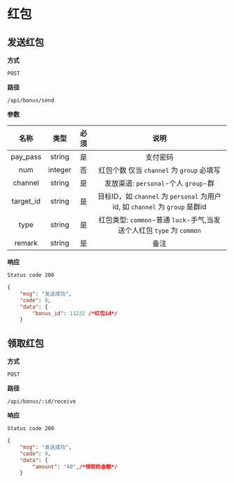 # 红包

## 发送红包

**方式**

`POST`

**路径**

`/api/bonus/send`

**参数**

|  名称  |  类型  | 必须 | 说明 |
| :----: | :----: | :--: | :-----------: |
| pay_pass | string |  是  | 支付密码  |
| num | integer |  否  | 红包个数 仅当 `channel` 为 `group` 必填写 |
| channel | string |  是  | 发放渠道: `personal`-个人 `group`-群 |
| target_id | string |  是  | 目标ID，如  `channel` 为  `personal` 为用户id, 如  `channel` 为  `group` 是群id  |
| type | string |  是  | 红包类型: `common`-普通 `luck`-手气,当发送个人红包 `type` 为 `common` |
| remark | string |  是  | 备注  |

**响应**

`Status code 200`

```json
{
    "msg": "发送成功",
    "code": 0,
    "data": {
        "bonus_id": 11232 /*红包id*/
    } 
```

## 领取红包

**方式**

`POST`

**路径**

`/api/bonus/:id/receive`

**响应**

`Status code 200`

```json
{
    "msg": "发送成功",
    "code": 0,
    "data": {
        "amount": "40",/*领取的金额*/
    } 
```